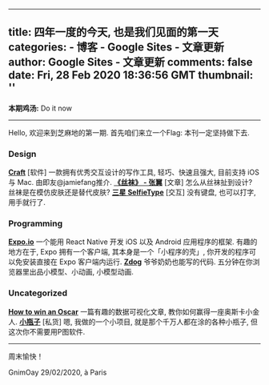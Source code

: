 
---
title: 四年一度的今天, 也是我们见面的第一天
categories: 
    - 博客
    - Google Sites - 文章更新
author: Google Sites - 文章更新
comments: false
date: Fri, 28 Feb 2020 18:36:56 GMT
thumbnail: ''
---

<div>   
<p><strong>本期鸡汤:</strong> Do it now</p>
<hr>
<p>Hello, 欢迎来到芝麻地的第一期. 首先咱们来立一个Flag: 本刊一定坚持做下去.</p>
<h3>Design</h3>
<p><a href="https://www.craft.do/download/"><strong>Craft</strong></a>
[软件] 一款拥有优秀交互设计的写作工具, 轻巧、快速且强大, 目前支持 iOS 与 Mac. 由即友@jamiefang推介.
<a href="https://www.douban.com/note/102501045/"><strong>《丝袜》 - 张翼</strong></a>
[文章] 怎么从丝袜扯到设计? 丝袜是在模仿皮肤还是替代皮肤?
<a href="https://www.pearvideo.com/video_1639656"><strong>三星 SelfieType</strong></a>
[交互] 没有键盘, 也可以打字, 用手就行了.</p>
<h3>Programming</h3>
<p><a href="https://expo.io/"><strong>Expo.io</strong></a>
一个能用 React Native 开发 iOS 以及 Android 应用程序的框架. 有趣的地方在于, Expo 拥有一个客户端, 其本身是一个「小程序的壳」, 你开发的程序可以免安装直接在 Expo 客户端内运行.
<a href="https://zzz.dog/"><strong>Zdog</strong></a>
爷爷奶奶也能写的代码. 五分钟在你浏览器里出品小模型、小动画, 小模型动画.</p>
<h3>Uncategorized</h3>
<p><a href="https://observablehq.com/@bartok32/how-to-win-an-oscar"><strong>How to win an Oscar</strong></a>
一篇有趣的数据可视化文章, 教你如何赢得一座奥斯卡小金人.
<a href="https://observablehq.com/@gnimoay/untitled/3"><strong>小瓶子</strong></a>
[私货] 嗯, 我做的一个小项目, 就是那个千万人都在涂的各种小瓶子, 但这次你不需要用P图软件.</p>
<hr>
<p>周末愉快！</p>
<p>GnimOay
29/02/2020, à Paris</p>
  
</div>
            
